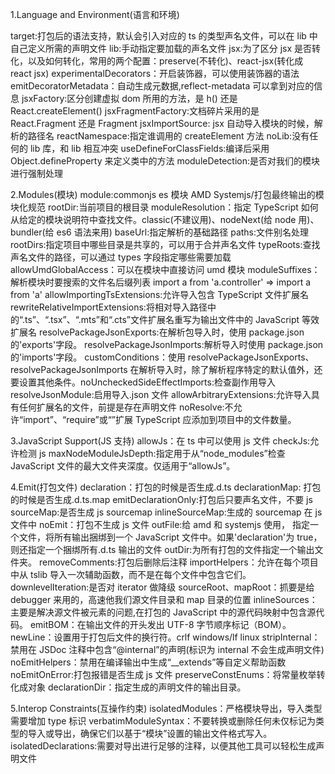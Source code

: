 1.Language and Environment(语言和环境)

target:打包后的语法支持，默认会引入对应的 ts 的类型声名文件，可以在 lib 中自己定义所需的声明文件
lib:手动指定要加载的声名文件
jsx:为了区分 jsx 是否转化，以及如何转化，常用的两个配置：preserve(不转化)、react-jsx(转化成 react jsx)
experimentalDecorators：开启装饰器，可以使用装饰器的语法
emitDecoratorMetadata：自动生成元数据,reflect-metadata 可以拿到对应的信息
jsxFactory:区分创建虚拟 dom 所用的方法，是 h() 还是 React.createElement()
jsxFragmentFactory:文档碎片采用的是 React.Fragment 还是 Fragment
jsxImportSource: jsx 自动导入模块的时候，解析的路径名
reactNamespace:指定谁调用的 createElement 方法
noLib:没有任何的 lib 库，和 lib 相互冲突
useDefineForClassFields:编译后采用 Object.defineProperty 来定义类中的方法
moduleDetection:是否对我们的模块进行强制处理

2.Modules(模块)
module:commonjs es 模块 AMD Systemjs/打包最终输出的模块化规范
rootDir:当前项目的根目录
moduleResolution：指定 TypeScript 如何从给定的模块说明符中查找文件。classic(不建议用)、nodeNext(给 node 用)、bundler(给 es6 语法来用)
baseUrl:指定解析的基础路径
paths:文件别名处理
rootDirs:指定项目中哪些目录是共享的，可以用于合并声名文件
typeRoots:查找声名文件的路径，可以通过 types 字段指定哪些需要加载
allowUmdGlobalAccess：可以在模块中直接访问 umd 模块
moduleSuffixes：解析模块时要搜索的文件名后缀列表 import a from 'a.controller' => import a from 'a'
allowImportingTsExtensions:允许导入包含 TypeScript 文件扩展名
rewriteRelativeImportExtensions:将相对导入路径中的“.ts”、“.tsx”、“.mts”和“.cts”文件扩展名重写为输出文件中的 JavaScript 等效扩展名
resolvePackageJsonExports:在解析包导入时，使用 package.json 的'exports'字段。
resolvePackageJsonImports:解析导入时使用 package.json 的'imports'字段。
customConditions：使用 resolvePackageJsonExports、resolvePackageJsonImports 在解析导入时，除了解析程序特定的默认值外，还要设置其他条件。noUncheckedSideEffectImports:检查副作用导入
resolveJsonModule:启用导入.json 文件
allowArbitraryExtensions:允许导入具有任何扩展名的文件，前提是存在声明文件
noResolve:不允许“import”、“require”或“<reference>”扩展 TypeScript 应添加到项目中的文件数量。

3.JavaScript Support(JS 支持)
allowJs：在 ts 中可以使用 js 文件
checkJs:允许检测 js
maxNodeModuleJsDepth:指定用于从“node_modules”检查 JavaScript 文件的最大文件夹深度。仅适用于“allowJs”。

4.Emit(打包文件)
declaration：打包的时候是否生成.d.ts
declarationMap: 打包的时候是否生成.d.ts.map
emitDeclarationOnly:打包后只要声名文件，不要 js
sourceMap:是否生成 js sourcemap
inlineSourceMap:生成的 sourcemap 在 js 文件中
noEmit：打包不生成 js 文件
outFile:给 amd 和 systemjs 使用， 指定一个文件，将所有输出捆绑到一个 JavaScript 文件中。如果'declaration'为 true，则还指定一个捆绑所有.d.ts 输出的文件
outDir:为所有打包的文件指定一个输出文件夹。
removeComments:打包后删除后注释
importHelpers：允许在每个项目中从 tslib 导入一次辅助函数，而不是在每个文件中包含它们。
downlevelIteration:是否对 iterator 做降级
sourceRoot、mapRoot：抓要是给 debugger 来用的，高速他我们源文件目录和 map 目录的位置
inlineSources：主要是解决源文件被元素的问题,在打包的 JavaScript 中的源代码映射中包含源代码。
emitBOM：在输出文件的开头发出 UTF-8 字节顺序标记（BOM）。
newLine：设置用于打包后文件的换行符。crlf windows/lf linux
stripInternal：禁用在 JSDoc 注释中包含“@internal”的声明(标识为 internal 不会生成声明文件)
noEmitHelpers：禁用在编译输出中生成“\_\_extends”等自定义帮助函数
noEmitOnError:打包报错是否生成 js 文件
preserveConstEnums：将常量枚举转化成对象
declarationDir：指定生成的声明文件的输出目录。

5.Interop Constraints(互操作约束)
isolatedModules：严格模块导出，导入类型需要增加 type 标识
verbatimModuleSyntax：不要转换或删除任何未仅标记为类型的导入或导出，确保它们以基于“模块”设置的输出文件格式写入。
isolatedDeclarations:需要对导出进行足够的注释，以便其他工具可以轻松生成声明文件

